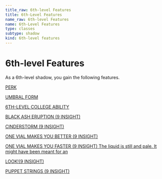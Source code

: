 ```yaml
---
title_raw: 6th-level Features
title: 6th-Level Features
name_raw: 6th-level Features
name: 6th-Level Features
type: classes
subtype: shadow
kind: 6th-level features
---
```


# 6th-level Features

As a 6th-level shadow, you gain the following features.

[PERK](./Perk.md)

[UMBRAL FORM](./Umbral%20Form.md)

[6TH-LEVEL COLLEGE ABILITY](./6th-Level%20College%20Ability/6th-Level%20College%20Ability.md)

[BLACK ASH ERUPTION (9 INSIGHT)](./Black%20Ash%20Eruption.md)

[CINDERSTORM (9 INSIGHT)](./Cinderstorm/Cinderstorm.md)

[ONE VIAL MAKES YOU BETTER (9 INSIGHT)](./One%20Vial%20Makes%20You%20Better.md)

[ONE VIAL MAKES YOU FASTER (9 INSIGHT) The liquid is still and pale. It might have been meant for an](./One%20Vial%20Makes%20You%20Faster%20The%20Liquid%20Is%20Still%20And%20Pale%20It%20Might%20Have%20Been%20Meant%20For%20An/One%20Vial%20Makes%20You%20Faster%20The%20Liquid%20Is%20Still%20And%20Pale%20It%20Might%20Have%20Been%20Meant%20For%20An.md)

[LOOK!(9 INSIGHT)](<./LOOK(9%20INSIGHT).md>)

[PUPPET STRINGS (9 INSIGHT)](./Puppet%20Strings.md)
